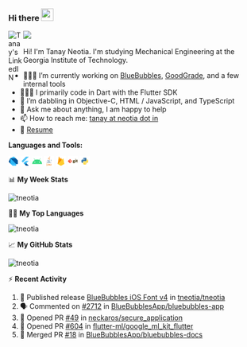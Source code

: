 ### Hi there <img src="https://media.giphy.com/media/hvRJCLFzcasrR4ia7z/giphy.gif" width="25px" height="25px">
<a href="https://www.linkedin.com/in/tneotia/">
  <img align="left" alt="Tanay's LinkedIN" width="30px" src="https://iconmonstr.com/wp-content/g/gd/makefg.php?i=../releases/preview/2012/png/iconmonstr-linkedin-3.png&r=10&g=102&b=194" />
</a>

![](https://visitor-badge.glitch.me/badge?page_id=tneotia.tneotia)


Hi! I'm Tanay Neotia. I'm studying Mechanical Engineering at the Georgia Institute of Technology. 

- 👨🏽‍💻 I’m currently working on [BlueBubbles](https://github.com/BlueBubblesApp), [GoodGrade](https://github.com/tneotia/HLSGrades), and a few internal tools
- 👨🏽‍💻 I primarily code in Dart with the Flutter SDK
- 🌱 I’m dabbling in Objective-C, HTML / JavaScript, and TypeScript
- 💬 Ask me about anything, I am happy to help
- 📫 How to reach me: [tanay at neotia dot in](mailto://tanay@neotia.in)
- 📝 [Resume](https://drive.google.com/file/d/1zlV1XXz1qV1TZeIYtkQ2bvopnYlI753g/view?usp=sharing)

**Languages and Tools:**  

<code><img height="20" src="https://raw.githubusercontent.com/github/explore/80688e429a7d4ef2fca1e82350fe8e3517d3494d/topics/dart/dart.png"></code>
<code><img height="20" src="https://raw.githubusercontent.com/github/explore/80688e429a7d4ef2fca1e82350fe8e3517d3494d/topics/flutter/flutter.png"></code>
<code><img height="20" src="https://raw.githubusercontent.com/github/explore/80688e429a7d4ef2fca1e82350fe8e3517d3494d/topics/android/android.png"></code>
<code><img height="20" src="https://raw.githubusercontent.com/github/explore/80688e429a7d4ef2fca1e82350fe8e3517d3494d/topics/java/java.png"></code>
<code><img height="20" src="https://raw.githubusercontent.com/github/explore/80688e429a7d4ef2fca1e82350fe8e3517d3494d/topics/firebase/firebase.png"></code>
<code><img height="20" src="https://raw.githubusercontent.com/github/explore/80688e429a7d4ef2fca1e82350fe8e3517d3494d/topics/git/git.png"></code>
<code><img height="20" src="https://raw.githubusercontent.com/github/explore/80688e429a7d4ef2fca1e82350fe8e3517d3494d/topics/python/python.png"></code>

📊 **My Week Stats**

<p> <img src="https://github-readme-stats.vercel.app/api/wakatime?username=tneotia&theme=dark" alt="tneotia" /> </p>

👨‍💻 **My Top Languages**

<p> <img src="https://github-readme-stats.tneotia.vercel.app/api/top-langs?username=tneotia&theme=dark" alt="tneotia" /> </p>

📈 **My GitHub Stats**

<p> <img src="https://github-readme-stats.tneotia.vercel.app/api?username=tneotia&show_icons=true&count_private=true&theme=dark&include_all_commits=true" alt="tneotia" /> </p>
  
:zap: **Recent Activity**

<!--START_SECTION:activity-->
1. 🚀 Published release [BlueBubbles iOS Font v4](https://github.com/tneotia/tneotia/releases/tag/ios-font-4) in [tneotia/tneotia](https://github.com/tneotia/tneotia)
2. 🗣 Commented on [#2712](https://github.com/BlueBubblesApp/bluebubbles-app/issues/2712#issuecomment-2050287257) in [BlueBubblesApp/bluebubbles-app](https://github.com/BlueBubblesApp/bluebubbles-app)
3. 💪 Opened PR [#49](https://github.com/neckaros/secure_application/pull/49) in [neckaros/secure_application](https://github.com/neckaros/secure_application)
4. 💪 Opened PR [#604](https://github.com/flutter-ml/google_ml_kit_flutter/pull/604) in [flutter-ml/google_ml_kit_flutter](https://github.com/flutter-ml/google_ml_kit_flutter)
5. 🎉 Merged PR [#18](https://github.com/BlueBubblesApp/bluebubbles-docs/pull/18) in [BlueBubblesApp/bluebubbles-docs](https://github.com/BlueBubblesApp/bluebubbles-docs)
<!--END_SECTION:activity-->
